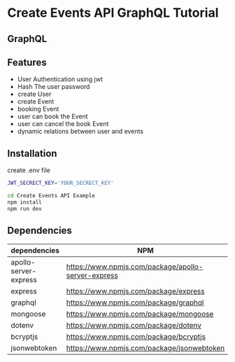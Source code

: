 # Create Events API GraphQL Tutorial
## GraphQL

## Features
- User Authentication using jwt
- Hash The user password
- create User 
- create Event 
- booking Event
- user can book the Event
- user can cancel the book Event
- dynamic relations between user and events



## Installation
create .env file
```sh
JWT_SECRECT_KEY='YOUR_SECRECT_KEY'
```
```sh
cd Create Events API Example
npm install
npm run dev
```

## Dependencies



| dependencies | NPM |
| ------ | ------ |
| apollo-server-express | https://www.npmjs.com/package/apollo-server-express |
| express | https://www.npmjs.com/package/express |
| graphql | https://www.npmjs.com/package/graphql |
| mongoose | https://www.npmjs.com/package/mongoose |
| dotenv | https://www.npmjs.com/package/dotenv |
| bcryptjs | https://www.npmjs.com/package/bcryptjs |
| jsonwebtoken | https://www.npmjs.com/package/jsonwebtoken |


